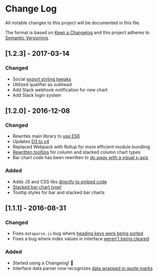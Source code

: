 # Change Log
All notable changes to this project will be documented in this file.

The format is based on [Keep a Changelog](http://keepachangelog.com/) and this project adheres to [Semantic Versioning](http://semver.org/).

## [1.2.3] - 2017-03-14
### Changed
- Social [export styling tweaks](https://github.com/thebuffalonews/chart-tool/commit/d18eb7271fa2396feabd1c38aad3e36e35fcd2d9)
- Utilized qualifier as subhead
- Add Slack webhook notification for new chart
- Add Slack login system

## [1.2.0] - 2016-12-08
### Changed
- Rewrites main library to [use ES6](https://github.com/globeandmail/chart-tool/issues/89)
- Updates [D3 to v4](https://github.com/globeandmail/chart-tool/milestone/4)
- Replaced Webpack with Rollup for more efficient module bundling
- [Rewritten tooltips](https://github.com/globeandmail/chart-tool/issues/91) for column and stacked column chart types
- Bar chart code has been rewritten to [do away with a visual x-axis](https://github.com/globeandmail/chart-tool/issues/43)

### Added
- Adds JS and CSS libs [directly to embed code](https://github.com/globeandmail/chart-tool/issues/76)
- [Stacked bar chart type!](https://github.com/globeandmail/chart-tool/issues/42)
- Tooltip styles for bar and stacked bar charts

## [1.1.1] - 2016-08-31
### Changed
- Fixes `dataparse.js` bug where [heading keys were being sorted](https://github.com/globeandmail/chart-tool/issues/50)
- Fixes a bug where index values in interface [weren't being cleared](https://github.com/globeandmail/chart-tool/issues/61)

### Added
- Started using a Changelog! 🎉
- Interface data parser now recognizes [data wrapped in quote marks](https://github.com/globeandmail/chart-tool/issues/41)
